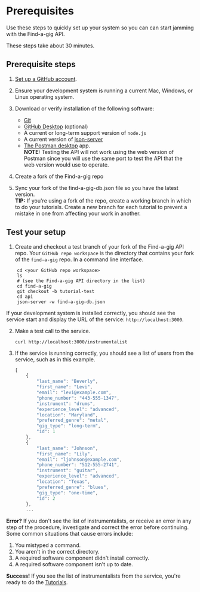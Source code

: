 # Prerequisites

Use these steps to quickly set up your system so you can can start jamming with the Find-a-gig API.

These steps take about 30 minutes.

## Prerequisite steps

1. [Set up a GitHub account](https://docs.github.com/en/get-started/onboarding/getting-started-with-your-github-account#part-1-configuring-your-github-account).
2. Ensure your development system is running a current Mac, Windows, or Linux operating system.
3. Download or verify installation of the following software:
    * [Git](https://docs.github.com/en/get-started/getting-started-with-git/set-up-git)
    * [GitHub Desktop](https://github.com/apps/desktop) (optional)
    * A current or long-term support version of `node.js`
    * A current version of [json-server](https://www.npmjs.com/package/json-server)
    * [The Postman desktop](https://www.postman.com/downloads/) app.  
    **NOTE:** Testing the API will not work using the web version of Postman since you will use the same port to test the API that the web version would use to operate.

4. Create a fork of the Find-a-gig repo
5. Sync your fork of the find-a-gig-db.json file so you have the latest version.  
**TIP:** If you're using a fork of the repo, create a working branch in which to do your tutorials. Create a new branch for each tutorial to prevent a mistake in one from affecting your work in another.

## Test your setup

1. Create and checkout a test branch of your fork of the Find-a-gig API repo. Your `GitHub repo workspace` is the directory that contains your fork of the `find-a-gig` repo.
In a command line interface.

```shell
    cd <your GitHub repo workspace>
    ls
    # (see the Find-a-gig API directory in the list)
    cd find-a-gig
    git checkout -b tutorial-test
    cd api
    json-server -w find-a-gig-db.json
```

If your development system is installed correctly, you should see
the service start and display the URL of the service: `http://localhost:3000`.

2. Make a test call to the service.

    ```shell
    curl http://localhost:3000/instrumentalist
    ```

3. If the service is running correctly, you should see a list of users from the service, such as in this example.

    ```js
   [
        {
            "last_name": "Beverly",
            "first_name": "Levi",
            "email": "levi@example.com",
            "phone_number": "443-555-1347",
            "instrument": "drums",
            "experience_level": "advanced",
            "location": "Maryland",
            "preferred_genre": "metal",
            "gig_type": "long-term",
            "id": 1
        },
        {
            "last_name": "Johnson",
            "first_name": "Lily",
            "email": "ljohnson@example.com",
            "phone_number": "512-555-2741",
            "instrument": "guitar",
            "experience_level": "advanced",
            "location": "Texas",
            "preferred_genre": "blues",
            "gig_type": "one-time",
            "id": 2
        },
        ...
    ```

**Error?** If you don't see the list of instrumentalists, or receive an error in any step
of the procedure, investigate and correct the error before continuing.
Some common situations that cause errors include:

1. You mistyped a command.
2. You aren't in the correct directory.
3. A required software component didn't install correctly.
4. A required software component isn't up to date.

**Success!** If you see the list of instrumentalists from the service, you're ready to do
the [Tutorials](tutorials.md).

